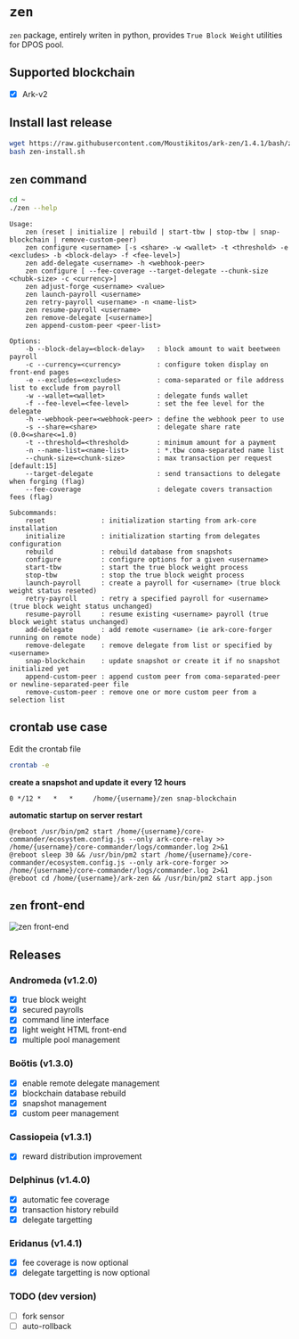 # `zen`

`zen` package, entirely writen in python, provides `True Block Weight` utilities
for DPOS pool.

## Supported blockchain

 * [X] Ark-v2

## Install last release

```bash
wget https://raw.githubusercontent.com/Moustikitos/ark-zen/1.4.1/bash/zen-install.sh
bash zen-install.sh
```

## `zen` command

```bash
cd ~
./zen --help
```
```
Usage:
    zen (reset | initialize | rebuild | start-tbw | stop-tbw | snap-blockchain | remove-custom-peer)
    zen configure <username> [-s <share> -w <wallet> -t <threshold> -e <excludes> -b <block-delay> -f <fee-level>]
    zen add-delegate <username> -h <webhook-peer>
    zen configure [ --fee-coverage --target-delegate --chunk-size <chubk-size> -c <currency>]
    zen adjust-forge <username> <value>
    zen launch-payroll <username>
    zen retry-payroll <username> -n <name-list>
    zen resume-payroll <username>
    zen remove-delegate [<username>]
    zen append-custom-peer <peer-list>

Options:
    -b --block-delay=<block-delay>   : block amount to wait beetween payroll
    -c --currency=<currency>         : configure token display on front-end pages
    -e --excludes=<excludes>         : coma-separated or file address list to exclude from payroll
    -w --wallet=<wallet>             : delegate funds wallet
    -f --fee-level=<fee-level>       : set the fee level for the delegate
    -h --webhook-peer=<webhook-peer> : define the webhook peer to use
    -s --share=<share>               : delegate share rate (0.0<=share<=1.0)
    -t --threshold=<threshold>       : minimum amount for a payment
    -n --name-list=<name-list>       : *.tbw coma-separated name list
    --chunk-size=<chunk-size>        : max transaction per request [default:15]
    --target-delegate                : send transactions to delegate when forging (flag)
    --fee-coverage                   : delegate covers transaction fees (flag)

Subcommands:
    reset              : initialization starting from ark-core installation
    initialize         : initialization starting from delegates configuration
    rebuild            : rebuild database from snapshots
    configure          : configure options for a given <username>
    start-tbw          : start the true block weight process
    stop-tbw           : stop the true block weight process
    launch-payroll     : create a payroll for <username> (true block weight status reseted)
    retry-payroll      : retry a specified payroll for <username> (true block weight status unchanged)
    resume-payroll     : resume existing <username> payroll (true block weight status unchanged)
    add-delegate       : add remote <username> (ie ark-core-forger running on remote node)
    remove-delegate    : remove delegate from list or specified by <username>
    snap-blockchain    : update snapshot or create it if no snapshot initialized yet
    append-custom-peer : append custom peer from coma-separated-peer or newline-separated-peer file
    remove-custom-peer : remove one or more custom peer from a selection list
```

## crontab use case

Edit the crontab file
```bash
crontab -e
```
**create a snapshot and update it every 12 hours**
```
0 */12 *   *   *     /home/{username}/zen snap-blockchain
```
**automatic startup on server restart**
```
@reboot /usr/bin/pm2 start /home/{username}/core-commander/ecosystem.config.js --only ark-core-relay >> /home/{username}/core-commander/logs/commander.log 2>&1
@reboot sleep 30 && /usr/bin/pm2 start /home/{username}/core-commander/ecosystem.config.js --only ark-core-forger >> /home/{username}/core-commander/logs/commander.log 2>&1
@reboot cd /home/{username}/ark-zen && /usr/bin/pm2 start app.json
```

## `zen` front-end

![zen front-end](https://raw.githubusercontent.com/Moustikitos/zen/master/app.png)

## Releases

### Andromeda (v1.2.0)

 - [x] true block weight
 - [x] secured payrolls
 - [x] command line interface
 - [x] light weight HTML front-end
 - [x] multiple pool management

### Boötis (v1.3.0)
 - [x] enable remote delegate management
 - [x] blockchain database rebuild
 - [x] snapshot management
 - [x] custom peer management

### Cassiopeia (v1.3.1)
 - [x] reward distribution improvement

### Delphinus (v1.4.0)
 - [x] automatic fee coverage
 - [x] transaction history rebuild
 - [x] delegate targetting

### Eridanus (v1.4.1)
 - [x] fee coverage is now optional
 - [x] delegate targetting is now optional

### TODO (dev version)
 - [ ] fork sensor
 - [ ] auto-rollback
